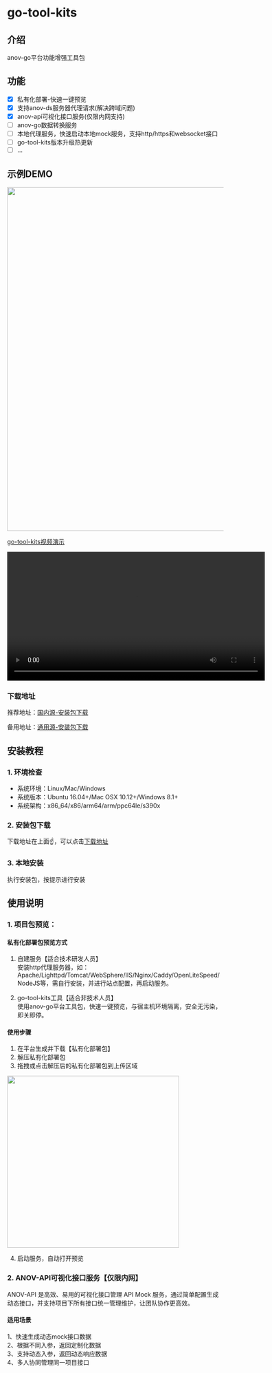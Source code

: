 # go-tool-kits

## 介绍
anov-go平台功能增强工具包

## 功能
- [x] 私有化部署-快速一键预览
- [x] 支持anov-ds服务器代理请求(解决跨域问题)
- [x] anov-api可视化接口服务(仅限内网支持)
- [ ] anov-go数据转换服务
- [ ] 本地代理服务，快速启动本地mock服务，支持http/https和websocket接口
- [ ] go-tool-kits版本升级热更新
- [ ] ...

## 示例DEMO
<p align="left">    
    <img src="/public/go-tool-kits.gif" width="800" />
</p>

[go-tool-kits视频演示](https://gitee.com/anov/go-tool-kits/raw/master/public/go-tool-kits.mp4)

<video src="./public/go-tool-kits.mp4" controls="controls" width="600" loop  autoplay></video>

### 下载地址
推荐地址：[国内源-安装包下载](https://gitee.com/anov/go-tool-kits/releases/)  

备用地址：[通用源-安装包下载](https://www.github.com/anov-team/go-tool-kits/releases/)


## 安装教程
### 1. 环境检查
- 系统环境：Linux/Mac/Windows
- 系统版本：Ubuntu 16.04+/Mac OSX 10.12+/Windows 8.1+
- 系统架构：x86_64/x86/arm64/arm/ppc64le/s390x

### 2. 安装包下载
下载地址在上面:point_up:，可以点击[下载地址](#下载地址)
### 3. 本地安装
执行安装包，按提示进行安装


## 使用说明

### 1. 项目包预览：

#### 私有化部署包预览方式

1. 自建服务【适合技术研发人员】  
安装http代理服务器，如：Apache/Lighttpd/Tomcat/WebSphere/IIS/Nginx/Caddy/OpenLiteSpeed/NodeJS等，需自行安装，并进行站点配置，再启动服务。

2. go-tool-kits工具【适合非技术人员】  
使用anov-go平台工具包，快速一键预览，与宿主机环境隔离，安全无污染，即关即停。
#### 使用步骤
1. 在平台生成并下载【私有化部署包】
2. 解压私有化部署包
3. 拖拽或点击解压后的私有化部署包到上传区域
<p align="left">    
<img src="https://gitee.com/anov/go-tool-kits/raw/master/public/kit1.png" width="400" />
</p>

4. 启动服务，自动打开预览

### 2. ANOV-API可视化接口服务【仅限内网】
ANOV-API 是高效、易用的可视化接口管理 API Mock 服务，通过简单配置生成动态接口，并支持项目下所有接口统一管理维护，让团队协作更高效。

#### 适用场景 
1、快速生成动态mock接口数据    
2、根据不同入参，返回定制化数据   
3、支持动态入参，返回动态响应数据    
4、多人协同管理同一项目接口   
